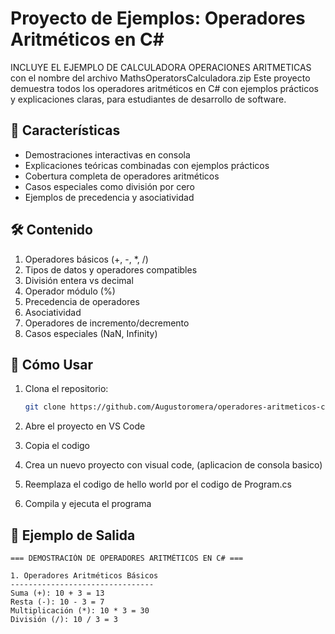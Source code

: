 # Proyecto de Ejemplos: Operadores Aritméticos en C#

INCLUYE EL EJEMPLO DE CALCULADORA OPERACIONES ARITMETICAS con el nombre del archivo MathsOperatorsCalculadora.zip
Este proyecto demuestra todos los operadores aritméticos en C# con ejemplos prácticos y explicaciones claras, para estudiantes de desarrollo de software.

## 📌 Características

- Demostraciones interactivas en consola
- Explicaciones teóricas combinadas con ejemplos prácticos
- Cobertura completa de operadores aritméticos
- Casos especiales como división por cero
- Ejemplos de precedencia y asociatividad

## 🛠️ Contenido

1. Operadores básicos (+, -, *, /)
2. Tipos de datos y operadores compatibles
3. División entera vs decimal
4. Operador módulo (%)
5. Precedencia de operadores
6. Asociatividad
7. Operadores de incremento/decremento
8. Casos especiales (NaN, Infinity)

## 🚀 Cómo Usar

1. Clona el repositorio:
   ```bash
   git clone https://github.com/Augustoromera/operadores-aritmeticos-csharp.git
   ```

2. Abre el proyecto en VS Code
3. Copia el codigo
4. Crea un nuevo proyecto con visual code, (aplicacion de consola basico)
5. Reemplaza el codigo de hello world por el codigo de Program.cs
6. Compila y ejecuta el programa

## 📝 Ejemplo de Salida

```text
=== DEMOSTRACIÓN DE OPERADORES ARITMÉTICOS EN C# ===

1. Operadores Aritméticos Básicos
--------------------------------
Suma (+): 10 + 3 = 13
Resta (-): 10 - 3 = 7
Multiplicación (*): 10 * 3 = 30
División (/): 10 / 3 = 3
```

